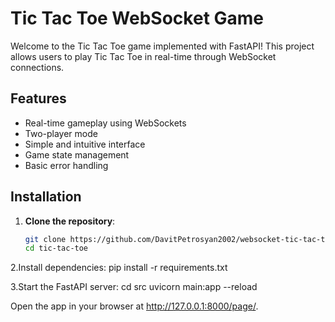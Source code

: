 # Tic Tac Toe WebSocket Game

Welcome to the Tic Tac Toe game implemented with FastAPI! This project allows users to play Tic Tac Toe in real-time through WebSocket connections.



## Features

- Real-time gameplay using WebSockets
- Two-player mode
- Simple and intuitive interface
- Game state management
- Basic error handling

## Installation

1. **Clone the repository**:

   ```bash
   git clone https://github.com/DavitPetrosyan2002/websocket-tic-tac-toe-games.git
   cd tic-tac-toe
2.Install dependencies:
    pip install -r requirements.txt

3.Start the FastAPI server: 
  cd src
  uvicorn main:app --reload  

Open the app in your browser at http://127.0.0.1:8000/page/.
 
  
